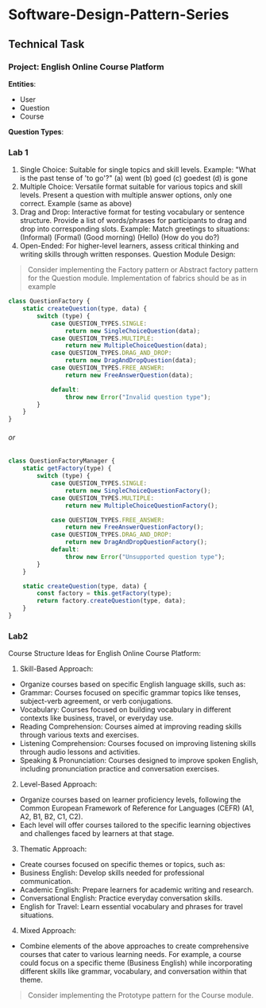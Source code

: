 # Software-Design-Pattern-Series
## Technical Task
### Project: English Online Course Platform

**Entities**:
* User
* Question 
* Course


**Question Types**:

### Lab 1 ###
1. Single Choice: Suitable for single topics and skill levels.
Example: "What is the past tense of 'to go'?"
(a) went
(b) goed
(c) goedest
(d) is gone
2. Multiple Choice: Versatile format suitable for various topics and skill levels.
Present a question with multiple answer options, only one correct.
Example (same as above)
3. Drag and Drop: Interactive format for testing vocabulary or sentence structure.
Provide a list of words/phrases for participants to drag and drop into corresponding slots.
Example: Match greetings to situations:
(Informal)
(Formal)
(Good morning)
(Hello)
(How do you do?)
4. Open-Ended: For higher-level learners, assess critical thinking and writing skills through written responses.
Question Module Design:

>Consider implementing the Factory pattern or Abstract factory pattern for the Question module. Implementation of fabrics should be as in example
```javascript
class QuestionFactory {
    static createQuestion(type, data) {
        switch (type) {
            case QUESTION_TYPES.SINGLE:
                return new SingleChoiceQuestion(data);
            case QUESTION_TYPES.MULTIPLE:
                return new MultipleChoiceQuestion(data);
            case QUESTION_TYPES.DRAG_AND_DROP:
                return new DragAndDropQuestion(data);
            case QUESTION_TYPES.FREE_ANSWER:
                return new FreeAnswerQuestion(data);

            default:
                throw new Error("Invalid question type");
        }
    }
}
```
###### or

```javascript
class QuestionFactoryManager {
    static getFactory(type) {
        switch (type) {
            case QUESTION_TYPES.SINGLE:
                return new SingleChoiceQuestionFactory();
            case QUESTION_TYPES.MULTIPLE:
                return new MultipleChoiceQuestionFactory();

            case QUESTION_TYPES.FREE_ANSWER:
                return new FreeAnswerQuestionFactory();
            case QUESTION_TYPES.DRAG_AND_DROP:
                return new DragAndDropQuestionFactory();
            default:
                throw new Error("Unsupported question type");
        }
    }

    static createQuestion(type, data) {
        const factory = this.getFactory(type);
        return factory.createQuestion(type, data);
    }
}
```
### Lab2 ###

Course Structure Ideas for English Online Course Platform:
1. Skill-Based Approach:
 - Organize courses based on specific English language skills, such as:
 - Grammar: Courses focused on specific grammar topics like tenses, subject-verb agreement, or verb conjugations.
 - Vocabulary: Courses focused on building vocabulary in different contexts like business, travel, or everyday use.
 - Reading Comprehension: Courses aimed at improving reading skills through various texts and exercises.
 - Listening Comprehension: Courses focused on improving listening skills through audio lessons and activities.
 - Speaking & Pronunciation: Courses designed to improve spoken English, including pronunciation practice and conversation exercises.
2. Level-Based Approach:
 - Organize courses based on learner proficiency levels, following the Common European Framework of Reference for Languages (CEFR) (A1, A2, B1, B2, C1, C2).
 - Each level will offer courses tailored to the specific learning objectives and challenges faced by learners at that stage.
3. Thematic Approach:
 - Create courses focused on specific themes or topics, such as:
 - Business English: Develop skills needed for professional communication.
 - Academic English: Prepare learners for academic writing and research.
 - Conversational English: Practice everyday conversation skills.
 - English for Travel: Learn essential vocabulary and phrases for travel situations.
4. Mixed Approach:

 - Combine elements of the above approaches to create comprehensive courses that cater to various learning needs. For example, a course could focus on a specific theme (Business English) while incorporating different skills like grammar, vocabulary, and conversation within that theme.

>Consider implementing the Prototype pattern for the Course module.
